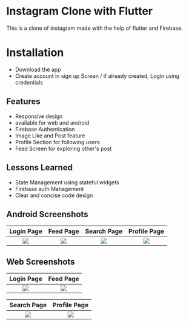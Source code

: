 
# Instagram Clone with Flutter

This is a clone of instagram made with the help of flutter and Firebase.



# Installation

- Download the app
- Create account in sign up Screen / if already created, Login using credentials



## Features

- Responsive design
- available for web and android
- Firebase Authentication
- Image Like and Post feature
- Profile Section for following users
- Feed Screen for exploring other's post

## Lessons Learned

- State Management using stateful widgets
- Firebase auth Management
- Clear and concise code design

## Android Screenshots

 Login Page                 |  Feed Page                 |   Search Page        |  Profile Page
:-------------------------:|:-------------------------:|:-------------------------:|:-------------------------:
![](https://github.com/Illumanizer/instagram-flutter/assets/74318570/4166f584-5f21-467b-9308-3bebc420a6c0)|![](https://github.com/Illumanizer/instagram-flutter/assets/74318570/966fb7bf-f767-4703-9895-c75943b7e98e)|![](https://github.com/Illumanizer/instagram-flutter/assets/74318570/51d52486-d2c8-4c11-b946-1d4b75cef0bb)|![](https://github.com/Illumanizer/instagram-flutter/assets/74318570/752da37b-36a6-49d6-9a91-98de75bbfbf7)|

## Web Screenshots

 Login Page                 |  Feed Page                  
:-------------------------:|:-------------------------:
![](https://github.com/Illumanizer/instagram-flutter/assets/74318570/77042640-7fb5-4cba-98de-48fbb9145a0d)|![](https://github.com/Illumanizer/instagram-flutter/assets/74318570/3e68b597-04c8-416f-9c19-db3cbf661d87)|

Search Page        |  Profile Page
:-------------------------:|:-------------------------:
![](https://github.com/Illumanizer/instagram-flutter/assets/74318570/6a7eb47b-bf44-49cd-8a6e-322426b0ee0d)|![](https://github.com/Illumanizer/instagram-flutter/assets/74318570/088f3858-735f-46b5-8044-1aa5005f09b5)|

